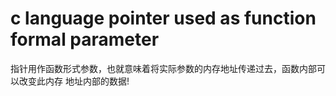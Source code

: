 # c language pointer used as function formal parameter

指针用作函数形式参数，也就意味着将实际参数的内存地址传递过去，函数内部可以改变此内存
地址内部的数据!




